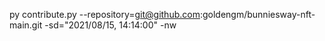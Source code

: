 py contribute.py --repository=git@github.com:goldengm/bunniesway-nft-main.git -sd="2021/08/15, 14:14:00" -nw